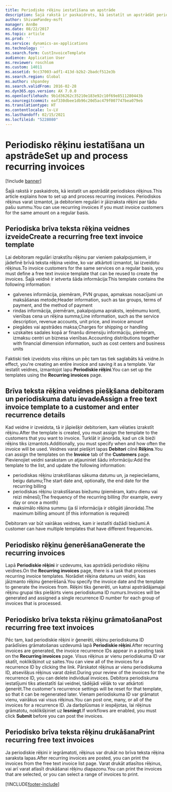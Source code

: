 ```yaml
---
title: Periodisko rēķinu iestatīšana un apstrāde
description: Šajā rakstā ir paskaidrots, kā iestatīt un apstrādāt periodiskos rēķinus. Periodiskos rēķinus varat izmantot, ja debitoriem regulāri ir jāizraksta rēķini par tādu pašu summu.
author: ShivamPandey-msft
manager: AnnBe
ms.date: 08/22/2017
ms.topic: article
ms.prod: ''
ms.service: dynamics-ax-applications
ms.technology: ''
ms.search.form: CustInvoiceTemplate
audience: Application User
ms.reviewer: roschlom
ms.custom: 14011
ms.assetid: 9cc37003-adf1-413d-b2b2-2badcf512e3b
ms.search.region: Global
ms.author: shpandey
ms.search.validFrom: 2016-02-28
ms.dyn365.ops.version: AX 7.0.0
ms.openlocfilehash: 9b1d36262c35210e183e92c10f69e8511280443b
ms.sourcegitcommit: eaf330dbee1db96c20d5ac479f007747bea079eb
ms.translationtype: HT
ms.contentlocale: lv-LV
ms.lasthandoff: 02/15/2021
ms.locfileid: "5228080"
---
```

# <a name="set-up-and-process-recurring-invoices"></a><span data-ttu-id="4a13c-104">Periodisko rēķinu iestatīšana un apstrāde</span><span class="sxs-lookup"><span data-stu-id="4a13c-104">Set up and process recurring invoices</span></span>

[!include [banner](../includes/banner.md)]

<span data-ttu-id="4a13c-105">Šajā rakstā ir paskaidrots, kā iestatīt un apstrādāt periodiskos rēķinus.</span><span class="sxs-lookup"><span data-stu-id="4a13c-105">This article explains how to set up and process recurring invoices.</span></span> <span data-ttu-id="4a13c-106">Periodiskos rēķinus varat izmantot, ja debitoriem regulāri ir jāizraksta rēķini par tādu pašu summu.</span><span class="sxs-lookup"><span data-stu-id="4a13c-106">You can use recurring invoices if you must invoice customers for the same amount on a regular basis.</span></span>

<a name="create-a-recurring-free-text-invoice-template"></a><span data-ttu-id="4a13c-107">Periodiska brīva teksta rēķina veidnes izveide</span><span class="sxs-lookup"><span data-stu-id="4a13c-107">Create a recurring free text invoice template</span></span>
---------------------------------------------

<span data-ttu-id="4a13c-108">Lai debitoram regulāri izrakstītu rēķinu par vieniem pakalpojumiem, ir jādefinē brīvā teksta rēķina veidne, ko var atkārtoti izmantot, lai izveidotu rēķinus.</span><span class="sxs-lookup"><span data-stu-id="4a13c-108">To invoice customers for the same services on a regular basis, you must define a free text invoice template that can be reused to create the invoices.</span></span> <span data-ttu-id="4a13c-109">Šajā veidnē ir ietverta šāda informācija:</span><span class="sxs-lookup"><span data-stu-id="4a13c-109">This template contains the following information:</span></span>

-   <span data-ttu-id="4a13c-110">galvenes informācija, piemēram, PVN grupas, apmaksas nosacījumi un maksāšanas metode;</span><span class="sxs-lookup"><span data-stu-id="4a13c-110">Header information, such as tax groups, terms of payment, and the method of payment</span></span>
-   <span data-ttu-id="4a13c-111">rindas informācija, piemēram, pakalpojuma apraksts, ieņēmumu konti, vienības cena un rēķina summa;</span><span class="sxs-lookup"><span data-stu-id="4a13c-111">Line information, such as the service description, revenue accounts, unit price, and invoice amount</span></span>
-   <span data-ttu-id="4a13c-112">piegādes vai apstrādes maksa;</span><span class="sxs-lookup"><span data-stu-id="4a13c-112">Charges for shipping or handling</span></span>
-   <span data-ttu-id="4a13c-113">uzskaites sadales kopā ar finanšu dimensiju informāciju, piemēram, izmaksu centri un biznesa vienības.</span><span class="sxs-lookup"><span data-stu-id="4a13c-113">Accounting distributions together with financial dimension information, such as cost centers and business units</span></span>

<span data-ttu-id="4a13c-114">Faktiski tiek izveidots viss rēķins un pēc tam tas tiek saglabāts kā veidne.</span><span class="sxs-lookup"><span data-stu-id="4a13c-114">In effect, you're creating an entire invoice and saving it as a template.</span></span> <span data-ttu-id="4a13c-115">Var iestatīt veidnes, izmantojot lapu **Periodiskie rēķini**.</span><span class="sxs-lookup"><span data-stu-id="4a13c-115">You can set up the templates using the **Recurring invoices** page.</span></span>

## <a name="assign-a-free-text-invoice-template-to-a-customer-and-enter-recurrence-details"></a><span data-ttu-id="4a13c-116">Brīva teksta rēķina veidnes piešķšana debitoram un periodiskuma datu ievade</span><span class="sxs-lookup"><span data-stu-id="4a13c-116">Assign a free text invoice template to a customer and enter recurrence details</span></span>
<span data-ttu-id="4a13c-117">Kad veidne ir izveidota, tā ir jāpiešķir debitoriem, kam vēlaties izrakstīt rēķinu.</span><span class="sxs-lookup"><span data-stu-id="4a13c-117">After the template is created, you must assign the template to the customers that you want to invoice.</span></span> <span data-ttu-id="4a13c-118">Turklāt ir jānorāda, kad un cik bieži rēķins tiks izmantots.</span><span class="sxs-lookup"><span data-stu-id="4a13c-118">Additionally, you must specify when and how often the invoice will be used.</span></span> <span data-ttu-id="4a13c-119">Veidnes varat piešķirt lapas **Debitori** cilnē **Rēķins**.</span><span class="sxs-lookup"><span data-stu-id="4a13c-119">You can assign the templates on the **Invoice** tab of the **Customers** page.</span></span> <span data-ttu-id="4a13c-120">Pievienojiet veidni sarakstam un atjauniniet šādu informāciju:</span><span class="sxs-lookup"><span data-stu-id="4a13c-120">Add the template to the list, and update the following information:</span></span>

-   <span data-ttu-id="4a13c-121">periodiskas rēķinu izrakstīšanas sākuma datumu un, ja nepieciešams, beigu datumu;</span><span class="sxs-lookup"><span data-stu-id="4a13c-121">The start date and, optionally, the end date for the recurring billing</span></span>
-   <span data-ttu-id="4a13c-122">periodiskas rēķinu izrakstīšanas biežumu (piemēram, katru dienu vai reizi mēnesī);</span><span class="sxs-lookup"><span data-stu-id="4a13c-122">The frequency of the recurring billing (for example, every day or once a month)</span></span>
-   <span data-ttu-id="4a13c-123">maksimālo rēķina summu (ja šī informācija ir obligāti jānorāda).</span><span class="sxs-lookup"><span data-stu-id="4a13c-123">The maximum billing amount (if this information is required)</span></span>

<span data-ttu-id="4a13c-124">Debitoram var būt vairākas veidnes, kam ir iestatīti dažādi biežumi.</span><span class="sxs-lookup"><span data-stu-id="4a13c-124">A customer can have multiple templates that have different frequencies.</span></span>

## <a name="generate-the-recurring-invoices"></a><span data-ttu-id="4a13c-125">Periodisko rēķinu ģenerēšana</span><span class="sxs-lookup"><span data-stu-id="4a13c-125">Generate the recurring invoices</span></span>
<span data-ttu-id="4a13c-126">Lapā **Periodiskie rēķini** ir uzdevums, kas apstrādā periodisko rēķinu veidnes.</span><span class="sxs-lookup"><span data-stu-id="4a13c-126">On the **Recurring invoices** page, there is a task that processes recurring invoice templates.</span></span> <span data-ttu-id="4a13c-127">Norādiet rēķina datumu un veidni, kas jāizmanto rēķinu ģenerēšanā.</span><span class="sxs-lookup"><span data-stu-id="4a13c-127">You specify the invoice date and the template to generate the invoices from.</span></span> <span data-ttu-id="4a13c-128">Rēķini tiks ģenerēti, un katrai apstrādājamajai rēķinu grupai tiks piešķirts viens periodiskuma ID numurs.</span><span class="sxs-lookup"><span data-stu-id="4a13c-128">Invoices will be generated and assigned a single recurrence ID number for each group of invoices that is processed.</span></span>

<a name="post-recurring-free-text-invoices"></a><span data-ttu-id="4a13c-129">Periodisko brīva teksta rēķinu grāmatošana</span><span class="sxs-lookup"><span data-stu-id="4a13c-129">Post recurring free text invoices</span></span>
---------------------------------

<span data-ttu-id="4a13c-130">Pēc tam, kad periodiskie rēķini ir ģenerēti, rēķinu periodiskuma ID parādīsies grāmatošanas uzdevumā lapā **Periodiskie rēķini**.</span><span class="sxs-lookup"><span data-stu-id="4a13c-130">After recurring invoices are generated, the invoice recurrence IDs appear in a posting task on the **Recurring invoices** page.</span></span> <span data-ttu-id="4a13c-131">Visus rēķinus ar vienu periodiskuma ID var skatīt, noklikšķinot uz saites.</span><span class="sxs-lookup"><span data-stu-id="4a13c-131">You can view all of the invoices for a recurrence ID by clicking the link.</span></span> <span data-ttu-id="4a13c-132">Pārskatot rēķinus ar vienu periodiskuma ID, atsevišķus rēķinus varat dzēst.</span><span class="sxs-lookup"><span data-stu-id="4a13c-132">During your review of the invoices for the recurrence ID, you can delete individual invoices.</span></span> <span data-ttu-id="4a13c-133">Debitora periodiskuma iestatījumi tiks atiestatīti šai veidnei, tādējādi vēlāk to var atkārtoti ģenerēt.</span><span class="sxs-lookup"><span data-stu-id="4a13c-133">The customer's recurrence settings will be reset for that template, so that it can be regenerated later.</span></span> <span data-ttu-id="4a13c-134">Vienam periodiskuma ID var grāmatot vienu, vairākus vai visus rēķinus.</span><span class="sxs-lookup"><span data-stu-id="4a13c-134">You can post one, many, or all of the invoices for a recurrence ID.</span></span> <span data-ttu-id="4a13c-135">Ja darbplūsmas ir iespējotas, lai rēķinus grāmatotu, noklikšķiniet uz **Iesniegt**.</span><span class="sxs-lookup"><span data-stu-id="4a13c-135">If workflows are enabled, you must click **Submit** before you can post the invoices.</span></span>

<a name="print-recurring-free-text-invoices"></a><span data-ttu-id="4a13c-136">Periodisko brīva teksta rēķinu drukāšana</span><span class="sxs-lookup"><span data-stu-id="4a13c-136">Print recurring free text invoices</span></span>
----------------------------------

<span data-ttu-id="4a13c-137">Ja periodiskie rēķini ir iegrāmatoti, rēķinus var drukāt no brīva teksta rēķina saraksta lapas.</span><span class="sxs-lookup"><span data-stu-id="4a13c-137">After recurring invoices are posted, you can print the invoices from the free text invoice list page.</span></span> <span data-ttu-id="4a13c-138">Varat drukāt atlasītos rēķinus, vai arī varat atlasīt drukāšanai rēķinu diapazonu.</span><span class="sxs-lookup"><span data-stu-id="4a13c-138">You can print the invoices that are selected, or you can select a range of invoices to print.</span></span>





[!INCLUDE[footer-include](../../includes/footer-banner.md)]